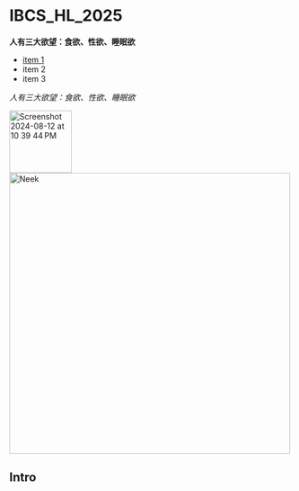 # IBCS_HL_2025

**人有三大欲望：食欲、性欲、睡眠欲**
- [item 1](https://bing.cn)
- item 2
- item 3

*人有三大欲望：食欲、性欲、睡眠欲*

<img width="111" alt="Screenshot 2024-08-12 at 10 39 44 PM" src="https://github.com/user-attachments/assets/e7d2cf4a-7558-4f12-8205-72343994a3b0">

<img width="500" alt="Neek" src="https://github.com/user-attachments/assets/e7d2cf4a-7558-4f12-8205-72343994a3b0">


## Intro
